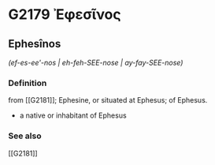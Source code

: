 # G2179 Ἐφεσῖνος

## Ephesînos

_(ef-es-ee'-nos | eh-feh-SEE-nose | ay-fay-SEE-nose)_

### Definition

from [[G2181]]; Ephesine, or situated at Ephesus; of Ephesus.

- a native or inhabitant of Ephesus

### See also

[[G2181]]

